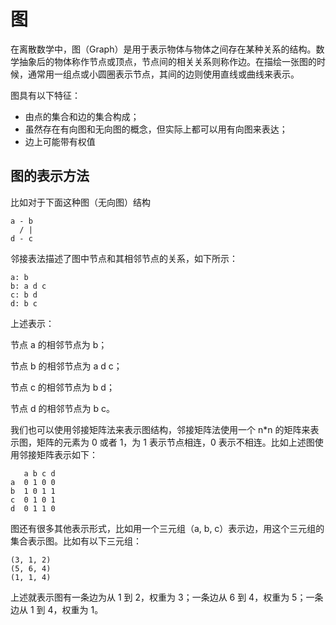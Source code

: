 # 图

在离散数学中，图（Graph）是用于表示物体与物体之间存在某种关系的结构。数学抽象后的物体称作节点或顶点，节点间的相关关系则称作边。在描绘一张图的时候，通常用一组点或小圆圈表示节点，其间的边则使用直线或曲线来表示。

图具有以下特征：

- 由点的集合和边的集合构成；
- 虽然存在有向图和无向图的概念，但实际上都可以用有向图来表达；
- 边上可能带有权值

## 图的表示方法

比如对于下面这种图（无向图）结构

```
a - b
  / |
d - c
```

邻接表法描述了图中节点和其相邻节点的关系，如下所示：

```
a: b
b: a d c
c: b d
d: b c
```

上述表示：

节点 a 的相邻节点为 b；

节点 b 的相邻节点为 a d c；

节点 c 的相邻节点为 b d；

节点 d 的相邻节点为 b c。

我们也可以使用邻接矩阵法来表示图结构，邻接矩阵法使用一个 n*n 的矩阵来表示图，矩阵的元素为 0 或者 1，为 1 表示节点相连，0 表示不相连。比如上述图使用邻接矩阵表示如下：

``` 
   a b c d
a  0 1 0 0
b  1 0 1 1
c  0 1 0 1
d  0 1 1 0
```

图还有很多其他表示形式，比如用一个三元组（a, b, c）表示边，用这个三元组的集合表示图。比如有以下三元组：

```
(3, 1, 2)        
(5, 6, 4)		 	
(1, 1, 4)       
```

上述就表示图有一条边为从 1 到 2，权重为 3；一条边从 6 到 4，权重为 5；一条边从 1 到 4，权重为 1。



